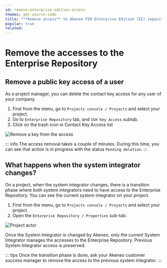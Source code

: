 ```yaml
---
id: remove-enterprise-edition-access
themes: get-source-code
title: "**Remove access** to Akeneo PIM Enterprise Edition (EE) repository"
popular: true
related: 
---
```


# Remove the accesses to the Enterprise Repository

## Remove a public key access of a user

As a project manager, you can delete the contact key access for any user of your company.

1. First from the menu, go to `Projects console / Projects` and select your project.
2. Go to `Enterprise Repository` tab, and `SSH Key Access` subtab.
3. Click on the trash icon in Contact Key Access list

![Remove a key from the access](../img/remove_key_access.jpg)

::: info
The access removal takes a couple of minutes.
During this time, you can see that action is in progress with the status `Pending deletion`.
:::

## What happens when the system integrator changes?

On a project, when the system integrator changes, there is a transition phase where both system integrators need to have access to the Enterprise Repository.
You can see the current system integrator on your project. 

1. First from the menu, go to `Projects console / Projects` and select your project.
2. Open the `Enterprise Repository / Properties` sub-tab.

![Project actor](../img/project_overview_actors.jpg)

Once the System Integrator is changed by Akeneo, only the current System Integrator manages the accesses to the Enterprise Repository.
Previous System Integrator access is preserved.

::: tips
Once the transition phase is done, ask your Akeneo customer success manager to remove the access to the previous system integrator.
:::
